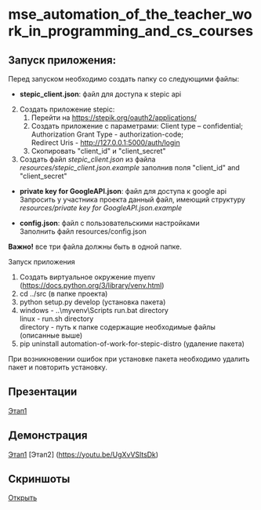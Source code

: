 # mse_automation_of_the_teacher_work_in_programming_and_cs_courses
## Запуск приложения:
Перед запуском необходимо создать папку со следующими файлы:
* **stepic_client.json**: файл для доступа к stepic api <br>
2. Создать приложение stepiс:
   1. Перейти на https://stepik.org/oauth2/applications/
   2. Создать приложение с параметрами: 
    Client type – confidential; <br>
    Authorization Grant Type - authorization-code; <br>
    Redirect Uris - http://127.0.0.1:5000/auth/login <br>
   3. Скопировать "client_id" и "client_secret"
3. Создать файл *stepic_client.json* из файла *resources/stepic_client.json.example* заполнив поля "client_id" and "client_secret"

* **private key for GoogleAPI.json**: файл для доступа к google api <br>
 Запросить у участника проекта данный файл, имеющий структуру *resources/private key for GoogleAPI.json.example*
 
* **config.json**: файл с пользовательскими настройками <br>
Заполнить файл resources/config.json

**Важно!** все три файла должны быть в одной папке. <br>

Запуск приложения <br>
1. Создать виртуальное окружение myenv (https://docs.python.org/3/library/venv.html)
2. cd ../src (в папке проекта)
3. python setup.py develop (установка пакета)
4. windows - ..\myvenv\Scripts run.bat directory <br>
linux - run.sh directory <br>
directory - путь к папке содержащие необходимые файлы (описанные выше)
5. pip uninstall automation-of-work-for-stepic-distro (удаление пакета)

При возникновении ошибок при установке пакета необходимо удалить пакет и повторить установку.

## Презентации
[Этап1](https://github.com/moevm/mse_automation_of_the_teacher_work_in_programming_and_cs_courses/raw/master/Presentations/%D0%9F%D1%80%D0%BE%D0%B5%D0%BA%D1%824_%D0%AD%D1%82%D0%B0%D0%BF1.pptx)
## Демонстрация
[Этап1](https://youtu.be/miiINJJ0cvg)
[Этап2] (https://youtu.be/UgXvVSltsDk)
## Скриншоты
[Открыть](https://github.com/moevm/mse_automation_of_the_teacher_work_in_programming_and_cs_courses/raw/master/Screenshots)
